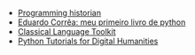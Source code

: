
- [Programming historian](https://programminghistorian.org)
- [Eduardo Corrêa: meu primeiro livro de python](https://github.com/edubd/meu_primeiro_livro_de_python)
- [Classical Language Toolkit](https://github.com/cltk/cltk)
- [Python Tutorials for Digital Humanities](https://www.youtube.com/c/PythonTutorialsforDigitalHumanities)